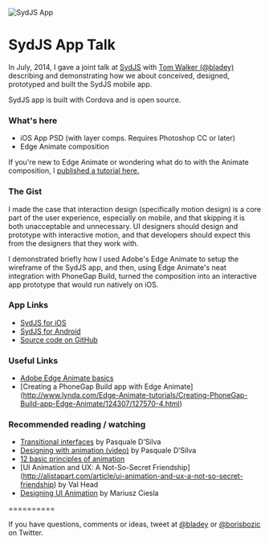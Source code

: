 ![SydJS App](http://sydjs.com/images/icon.png)

# SydJS App Talk

In July, 2014, I gave a joint talk at [SydJS](sydjs.com) with [Tom Walker (@bladey)](https://twitter.com/bladey) describing and demonstrating how we about conceived, designed, prototyped and built the SydJS mobile app.

SydJS app is built with Cordova and is open source. 


### What's here
- iOS App PSD (with layer comps. Requires Photoshop CC or later)
- Edge Animate composition

If you're new to Edge Animate or wondering what do to with the Animate composition, I [published a tutorial here.](https://medium.com/@borisbozic/prototyping-ui-animation-2fe08e3a7932)


### The Gist
I made the case that interaction design (specifically motion design) is a core part of the user experience, especially on mobile, and that skipping it is both unacceptable and unnecessary. UI designers should design and prototype with interactive motion, and that developers should expect this from the designers that they work with.

I demonstrated briefly how I used Adobe's Edge Animate to setup the wireframe of the SydJS app, and then, using Edge Animate's neat integration with PhoneGap Build, turned the composition into an interactive app prototype that would run natively on iOS.


### App Links
- [SydJS for iOS](https://itunes.apple.com/au/app/sydjs/id897396382?mt=8) 
- [SydJS for Android](https://play.google.com/store/apps/details?id=com.sydjs&hl=en) 
- [Source code on GitHub](https://github.com/bladey/sydjs-app)

### Useful Links
- [Adobe Edge Animate basics](https://helpx.adobe.com/creative-cloud/learn/tutorials/animate.html)
- [Creating a PhoneGap Build app with Edge Animate] (http://www.lynda.com/Edge-Animate-tutorials/Creating-PhoneGap-Build-app-Edge-Animate/124307/127570-4.html)

### Recommended reading / watching 
- [Transitional interfaces](https://medium.com/@pasql/transitional-interfaces-926eb80d64e3) by Pasquale D’Silva
- [Designing with animation (video)](http://www.youtube.com/watch?v=TMe0WnkF1Lc&feature=c4-overview&list=UURx1y52pfeMwbuer9Vh2u-A) by Pasquale D’Silva
- [12 basic principles of animation](http://en.wikipedia.org/wiki/12_basic_principles_of_animation)
- [UI Animation and UX: A Not-So-Secret Friendship] (http://alistapart.com/article/ui-animation-and-ux-a-not-so-secret-friendship) by Val Head
- [Designing UI Animation](https://gibbon.co/mariusz/designing-ui-animation) by Mariusz Ciesla

==========

If you have questions, comments or ideas, tweet at [@bladey](https://twitter.com/bladey) or [@borisbozic](https://twitter.com/borisbozic) on Twitter.
